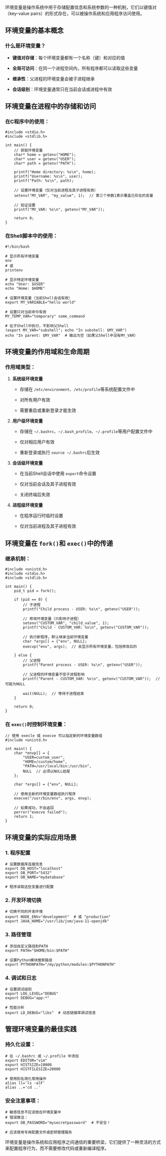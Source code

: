 环境变量是操作系统中用于存储配置信息和系统参数的一种机制，它们以键值对（key-value pairs）的形式存在，可以被操作系统和应用程序访问使用。

## 环境变量的基本概念

### 什么是环境变量？

- ​**键值对存储**​：每个环境变量都有一个名称（键）和对应的值
    
- ​**全局可访问**​：在同一个进程空间内，所有程序都可以读取这些变量
    
- ​**继承性**​：父进程的环境变量会被子进程继承
    
- ​**会话级别**​：环境变量通常只在当前会话或进程中有效
    

## 环境变量在进程中的存储和访问

### 在C程序中的使用：

```
#include <stdio.h>
#include <stdlib.h>

int main() {
    // 获取环境变量
    char* home = getenv("HOME");
    char* user = getenv("USER");
    char* path = getenv("PATH");
    
    printf("Home directory: %s\n", home);
    printf("Username: %s\n", user);
    printf("Path: %s\n", path);
    
    // 设置环境变量（仅对当前进程及其子进程有效）
    setenv("MY_VAR", "my_value", 1);  // 第三个参数1表示覆盖已存在的变量
    
    // 验证设置
    printf("MY_VAR: %s\n", getenv("MY_VAR"));
    
    return 0;
}
```

### 在Shell脚本中的使用：

```
#!/bin/bash

# 显示所有环境变量
env
# 或
printenv

# 显示特定环境变量
echo "User: $USER"
echo "Home: $HOME"

# 设置环境变量（当前Shell会话有效）
export MY_VARIABLE="hello world"

# 设置只对当前命令有效
MY_TEMP_VAR="temporary" some_command

# 在子Shell中执行，不影响父Shell
(export MY_VAR="subshell"; echo "In subshell: $MY_VAR")
echo "In parent: $MY_VAR"  # 输出为空（如果父Shell中没有MY_VAR）
```

## 环境变量的作用域和生命周期

### 作用域类型：

1. ​**系统级环境变量**​
    
    - 存储在 `/etc/environment`、`/etc/profile`等系统配置文件中
        
    - 对所有用户有效
        
    - 需要重启或重新登录才能生效
        
    
2. ​**用户级环境变量**​
    
    - 存储在 `~/.bashrc`、`~/.bash_profile`、`~/.profile`等用户配置文件中
        
    - 仅对相应用户有效
        
    - 重新登录或执行 `source ~/.bashrc`后生效
        
    
3. ​**会话级环境变量**​
    
    - 在当前Shell会话中使用 `export`命令设置
        
    - 仅对当前会话及其子进程有效
        
    - 关闭终端后失效
        
    
4. ​**进程级环境变量**​
    
    - 在程序运行时临时设置
        
    - 仅对当前进程及其子进程有效
        
    

## 环境变量在 `fork()`和 `exec()`中的传递

### 继承机制：

```
#include <unistd.h>
#include <stdio.h>
#include <stdlib.h>

int main() {
    pid_t pid = fork();
    
    if (pid == 0) {
        // 子进程
        printf("Child process - USER: %s\n", getenv("USER"));
        
        // 修改环境变量（只影响子进程）
        setenv("CUSTOM_VAR", "child_value", 1);
        printf("Child - CUSTOM_VAR: %s\n", getenv("CUSTOM_VAR"));
        
        // 执行新程序，默认继承当前环境变量
        char *args[] = {"env", NULL};
        execvp("env", args);  // 会显示所有环境变量，包括修改后的
        
    } else {
        // 父进程
        printf("Parent process - USER: %s\n", getenv("USER"));
        
        // 父进程的环境变量不受子进程影响
        printf("Parent - CUSTOM_VAR: %s\n", getenv("CUSTOM_VAR"));  // 可能为NULL
        
        wait(NULL);  // 等待子进程结束
    }
    
    return 0;
}
```

### 在 `exec()`时控制环境变量：

```
// 使用 execle 或 execve 可以指定新的环境变量数组
#include <unistd.h>

int main() {
    char *envp[] = {
        "USER=custom_user",
        "HOME=/custom/home",
        "PATH=/usr/local/bin:/usr/bin",
        NULL  // 必须以NULL结尾
    };
    
    char *args[] = {"env", NULL};
    
    // 使用全新的环境变量数组执行程序
    execve("/usr/bin/env", args, envp);
    
    // 如果成功，不会返回
    perror("execve failed");
    return 1;
}
```

## 环境变量的实际应用场景

### 1. 程序配置

```
# 设置数据库连接信息
export DB_HOST="localhost"
export DB_PORT="5432"
export DB_NAME="mydatabase"

# 程序读取这些变量进行配置
```

### 2. 开发环境切换

```
# 切换不同的开发环境
export NODE_ENV="development"  # 或 "production"
export JAVA_HOME="/usr/lib/jvm/java-11-openjdk"
```

### 3. 路径管理

```
# 添加自定义路径到PATH
export PATH="$HOME/bin:$PATH"

# 设置Python模块搜索路径
export PYTHONPATH="/my/python/modules:$PYTHONPATH"
```

### 4. 调试和日志

```
# 设置调试级别
export LOG_LEVEL="DEBUG"
export DEBUG="app:*"

# 性能分析
export LD_DEBUG="libs"  # 动态链接库调试信息
```

## 管理环境变量的最佳实践

### 持久化设置：

```
# 在 ~/.bashrc 或 ~/.profile 中添加
export EDITOR="vim"
export HISTSIZE=10000
export HISTFILESIZE=20000

# 使用别名简化常用操作
alias ll='ls -alF'
alias ..='cd ..'
```

### 安全注意事项：

```
# 敏感信息不应该放在环境变量中
# 错误做法：
export DB_PASSWORD="mysecretpassword"  # 不安全！

# 应该使用专用配置文件或密钥管理服务
```

环境变量是操作系统和应用程序之间通信的重要桥梁，它们提供了一种灵活的方式来配置程序行为，而不需要修改代码或重新编译程序。